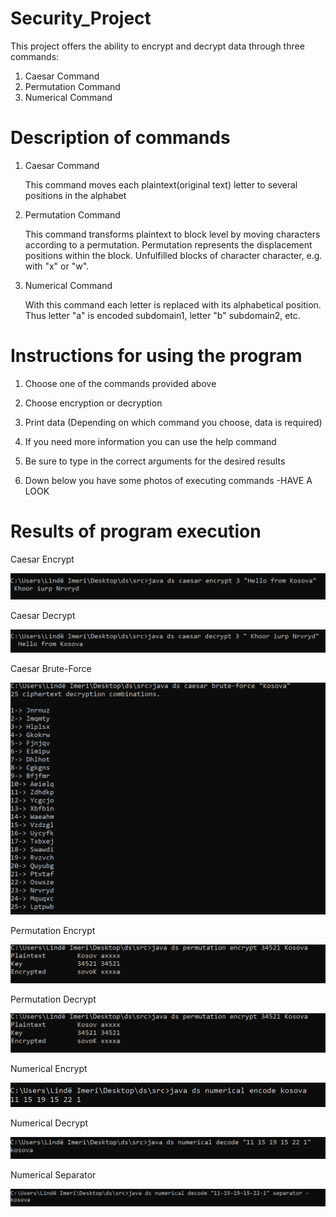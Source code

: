 # Security_Project

This project offers the ability to encrypt and decrypt data through three commands:
1. Caesar Command
2. Permutation Command
3. Numerical Command


# Description of commands

1. Caesar Command

      This command moves each plaintext(original text) letter to several positions in the alphabet

2. Permutation Command 

      This command transforms plaintext to block level by moving characters according to a permutation.
      Permutation represents the displacement positions within the block. 
      Unfulfilled blocks of character character, e.g. with "x" or "w".
 
3. Numerical Command

      With this command each letter is replaced with its alphabetical position. 
      Thus letter "a" is encoded subdomain1, letter "b" subdomain2,    etc.


# Instructions for using the program

1. Choose one of the commands provided above

2. Choose encryption or decryption

3. Print data (Depending on which command you choose, data is required)

4. If you need more information you can use the help command 

5. Be sure to type in the correct arguments for the desired results

6. Down below you have some photos of executing commands -HAVE A LOOK

 
 # Results of program execution
 
 Caesar Encrypt
 
  ![](images/CaesarEncrypt.png)
 
 Caesar Decrypt
 
  ![](images/CaesarDecrypt.png)
 
 Caesar Brute-Force
 
  ![](images/CaesarBrute-Force.png)
  
  
  
  Permutation Encrypt
  
  ![](images/PermutationEncrypt.png)
  
  Permutation Decrypt
  
  ![](images/PermutationEncrypt.png)
 
 
 
 Numerical Encrypt
 
 ![](images/NumericalEncode.png)
 
 Numerical Decrypt
 
  ![](images/NumericalDecode.png)
  
  Numerical Separator
  
   ![](images/NumericalSeparator.png)


   



